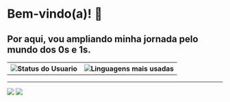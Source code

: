 <h1>  Bem-vindo(a)! 👋</h1>

<h2>Por aqui, vou ampliando minha jornada pelo mundo dos 0s e 1s.</h2>

<table>

<tr>
<th> <img src="https://github-readme-stats.vercel.app/api?username=guirque&show_icons=true&theme=tokyonight" alt="Status do Usuario"> </th>
<th> <img src="https://github-readme-stats.vercel.app/api/top-langs/?username=guirque&layout=compact&show_icons=true&theme=tokyonight" alt="Linguagens mais usadas"> </th>
</tr>
</table>
<hr/>


<img src="https://img.shields.io/badge/Freecodecamp-%23123.svg?&style=for-the-badge&logo=freecodecamp&logoColor=green"> <a href="https://www.freecodecamp.org/guircc">
<img src="https://img.shields.io/badge/Codepen-000000?style=for-the-badge&logo=codepen&logoColor=white"> <a href="https://codepen.io/guircc">

